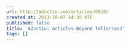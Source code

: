 ```yaml
---
url: http://adactio.com/articles/6510/
created_at: 2013-10-07 14:35 UTC
published: false
title: 'Adactio: Articles—Beyond Tellerrand'
tags: []
---
```



